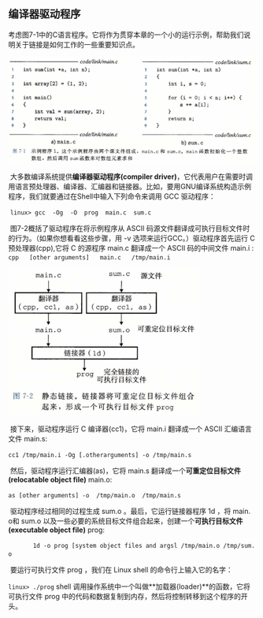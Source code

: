 ## 编译器驱动程序

​		考虑图7-1中的C语言程序。它将作为贯穿本章的一个小的运行示例，帮助我们说明关于链接是如何工作的一些重要知识点。

![01示例程序1](./markdownimage/01示例程序1.png)

​		大多数编译系统提供**编译器驱动程序(compiler driver)**，它代表用户在需要时调用语言预处理器、编译器、汇编器和链接器。比如，要用GNU编译系统构造示例程序，我们就要通过在Shell中输入下列命令来调用 GCC 驱动程序：

​		`linux> gcc  -Og  -O  prog  main.c  sum.c	`

​		图7-2概括了驱动程序在将示例程序从 ASCII 码源文件翻译成可执行目标文件时的行为。（如果你想看看这些步骤，用 -v 选项来运行GCC。）驱动程序首先运行 C 预处理器(cpp),它将 C 的源程序 main.c 翻译成一个 ASCII 码的中间文件 main.i :
​	`cpp   [other arguments]   main.c   /tmp/main.i`

![01静态链接](./markdownimage/01静态链接.png)

​		接下来，驱动程序运行 C 编译器(cc1)，它将 main.i 翻译成一个 ASCII 汇编语言文件 main.s:

`cc1 /tmp/main.i -Og [.otherarguments] -o /tmp/main.s`

​		然后，驱动程序运行汇编器(as)，它将 main.s 翻译成一个**可重定位目标文件(relocatable object file)** main.o:

`as [other arguments] -o  /tmp/main.o  /tmp/main.s`

​		驱动程序经过相同的过程生成 sum.o 。最后，它运行链接器程序 1d ，将 main. o和 sum.o 以及一些必要的系统目标文件组合起来，创建一个**可执行目标文件(executable object file)** prog:

`		1d -o prog [system object files and argsl /tmp/main.o /tmp/sum. o`

​		要运行可执行文件 prog ，我们在 Linux shell 的命令行上输入它的名字： 

`linux> ./prog`
		shell 调用操作系统中一个叫做**加载器(loader)**的函数，它将可执行文件 prog 中的代码和数据复制到内存，然后将控制转移到这个程序的开头。